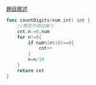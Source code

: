 [題目敘述](https://leetcode.cn/problems/count-the-digits-that-divide-a-number/)

```go
func countDigits(num int) int {
    //應該不用註解ㄅ
    cnt,n:=0,num    
    for n!=0{
        if num%(n%10)==0{
            cnt++
        }
        n=n/10
    }
    return cnt
}
